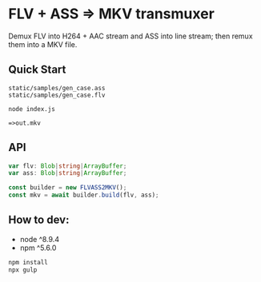 # FLV + ASS => MKV transmuxer

Demux FLV into H264 + AAC stream and ASS into line stream; then remux them into a MKV file.

## Quick Start

```
static/samples/gen_case.ass  
static/samples/gen_case.flv

node index.js

=>out.mkv
```

## API

```typescript
var flv: Blob|string|ArrayBuffer;
var ass: Blob|string|ArrayBuffer;

const builder = new FLVASS2MKV();
const mkv = await builder.build(flv, ass);
```

## How to dev:

* node ^8.9.4
* npm ^5.6.0
```bash
npm install
npx gulp
```
